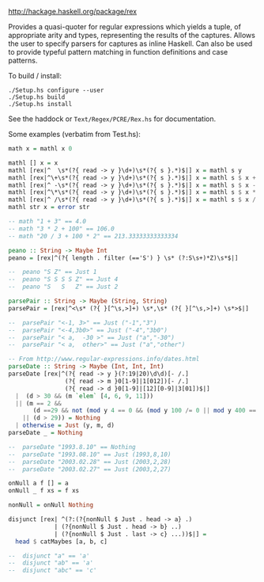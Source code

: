 http://hackage.haskell.org/package/rex

Provides a quasi-quoter for regular expressions which yields a tuple, of 
appropriate arity and types, representing the results of the captures.  Allows 
the user to specify parsers for captures as inline Haskell.  Can also be used to
provide typeful pattern matching in function definitions and case patterns.

To build / install:

```
./Setup.hs configure --user
./Setup.hs build
./Setup.hs install
```

See the haddock or `Text/Regex/PCRE/Rex.hs` for documentation.

Some examples (verbatim from Test.hs):

```haskell
math x = mathl x 0

mathl [] x = x
mathl [rex|^  \s*(?{ read -> y }\d+)\s*(?{ s }.*)$|] x = mathl s y
mathl [rex|^\+\s*(?{ read -> y }\d+)\s*(?{ s }.*)$|] x = mathl s $ x + y
mathl [rex|^ -\s*(?{ read -> y }\d+)\s*(?{ s }.*)$|] x = mathl s $ x - y
mathl [rex|^\*\s*(?{ read -> y }\d+)\s*(?{ s }.*)$|] x = mathl s $ x * y
mathl [rex|^ /\s*(?{ read -> y }\d+)\s*(?{ s }.*)$|] x = mathl s $ x / y
mathl str x = error str

-- math "1 + 3" == 4.0
-- math "3 * 2 + 100" == 106.0
-- math "20 / 3 + 100 * 2" == 213.33333333333334
```


```haskell
peano :: String -> Maybe Int
peano = [rex|^(?{ length . filter (=='S') } \s* (?:S\s+)*Z)\s*$|]

--  peano "S Z" == Just 1
--  peano "S S S S Z" == Just 4
--  peano "S   S   Z" == Just 2
```

```haskell
parsePair :: String -> Maybe (String, String)
parsePair = [rex|^<\s* (?{ }[^\s,>]+) \s*,\s* (?{ }[^\s,>]+) \s*>$|]

--  parsePair "<-1, 3>" == Just ("-1","3")
--  parsePair "<-4,3b0>" == Just ("-4","3b0")
--  parsePair "< a,  -30 >" == Just ("a","-30")
--  parsePair "< a,  other>" == Just ("a","other")
```


```haskell
-- From http://www.regular-expressions.info/dates.html
parseDate :: String -> Maybe (Int, Int, Int)
parseDate [rex|^(?{ read -> y }(?:19|20)\d\d)[- /.]
                (?{ read -> m }0[1-9]|1[012])[- /.]
                (?{ read -> d }0[1-9]|[12][0-9]|3[01])$|]
  |  (d > 30 && (m `elem` [4, 6, 9, 11]))
  || (m == 2 &&
       (d ==29 && not (mod y 4 == 0 && (mod y 100 /= 0 || mod y 400 == 0)))
    || (d > 29)) = Nothing
  | otherwise = Just (y, m, d)
parseDate _ = Nothing

--  parseDate "1993.8.10" == Nothing
--  parseDate "1993.08.10" == Just (1993,8,10)
--  parseDate "2003.02.28" == Just (2003,2,28)
--  parseDate "2003.02.27" == Just (2003,2,27)
```

```haskell
onNull a f [] = a
onNull _ f xs = f xs

nonNull = onNull Nothing

disjunct [rex| ^(?:(?{nonNull $ Just . head -> a} .)
             | (?{nonNull $ Just . head -> b} ..)
             | (?{nonNull $ Just . last -> c} ...))$|] =
  head $ catMaybes [a, b, c]

--  disjunct "a" == 'a'
--  disjunct "ab" == 'a'
--  disjunct "abc" == 'c'
```
